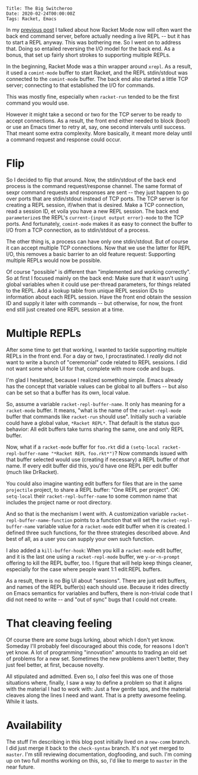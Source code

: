     Title: The Big Switcheroo
    Date: 2020-02-24T00:00:00Z
    Tags: Racket, Emacs

In my [previous post] I talked about how Racket Mode now will often
want the back end command server, before actually needing a live REPL
-- but it has to start a REPL anyway. This was bothering me. So I went
on to address that. Doing so entailed reversing the I/O model for the
back end. As a bonus, that set up fairly short strokes to supporting
multiple REPLs.

[previous post]: /2020/02/using-drracket-check-syntax-in-racket-mode.html

<!-- more -->

In the beginning, Racket Mode was a thin wrapper around `xrepl`. As a
result, it used a `comint-mode` buffer to start Racket, and the REPL
stdin/stdout was connected to the `comint-mode` buffer. The back end
also started a little TCP server; connecting to that established the
I/O for commands.

This was mostly fine, especially when `racket-run` tended to be the
first command you would use.

However it might take a second or two for the TCP server to be ready
to accept connections. As a result, the front end either needed to
block (boo!) or use an Emacs timer to retry at, say, one second
intervals until success. That meant some extra complexity. More
basically, it meant more delay until a command request and response
could occur.
  
# Flip

So I decided to flip that around. Now, the stdin/stdout of the back
end process is the command request/response channel. The same format
of sexpr command requests and responses are sent -- they just happen
to go over ports that are stdin/stdout instead of TCP ports. The TCP
server is for creating a REPL session, if/when that is desired. Make a
TCP connection, read a session ID, et voila you have a new REPL
session. The back end `parameterize`s the REPL's `current-{input
output error}-mode` to the TCP ports. And fortunately, `comint-mode`
makes it as easy to connect the buffer to I/O from a TCP connection,
as to stdin/stdout of a process.

The other thing is, a process can have only one stdin/stdout. But of
course it can accept multiple TCP connections. Now that we use the
latter for REPL I/O, this removes a basic barrier to an old feature
request: Supporting multiple REPLs would now be possible.

Of course "possible" is different than "implemented and working
correctly". So at first I focused mainly on the back end: Make sure
that it wasn't using global variables when it could use per-thread
parameters, for things related to the REPL. Add a lookup table from
unique REPL session IDs to information about each REPL session. Have
the front end obtain the session ID and supply it later with commands
-- but otherwise, for now, the front end still just created one REPL
session at a time.

# Multiple REPLs

After some time to get that working, I wanted to tackle supporting
multiple REPLs in the front end. For a day or two, I procrastinated. I
_really_ did not want to write a bunch of "ceremonial" code related to
REPL sessions. I did not want some whole UI for that, complete with
more code and bugs.

I'm glad I hesitated, because I realized something simple. Emacs
already has the concept that variable values can be global to all
buffers -- but also can be set so that a buffer has its own, local
value.

So, assume a variable `racket-repl-buffer-name`. It only has meaning
for a `racket-mode` buffer. It means, "what is the name of the
`racket-repl-mode` buffer that commands like `racket-run` should use".
Initially such a variable could have a global value, `*Racket REPL*`.
That default is the status quo behavior: All edit buffers take turns
sharing the same, one and only REPL buffer.

Now, what if a `racket-mode` buffer for `foo.rkt` did a `(setq-local
racket-repl-buffer-name "*Racket REPL foo.rkt*")`? Now commands issued
with that buffer selected would use (creating if necessary) a REPL
buffer of _that_ name. If every edit buffer did this, you'd have one
REPL per edit buffer (much like DrRacket).

You could also imagine wanting edit buffers for files that are in the
same `projectile` project, to share a REPL buffer: "One REPL per
project". OK: `setq-local` their `racket-repl-buffer-name` to some
common name that includes the project name or root directory.

And so that is the mechanism I went with. A customization variable
`racket-repl-buffer-name-function` points to a function that will set
the `racket-repl-buffer-name` variable value for a `racket-mode` edit
buffer when it is created. I defined three such functions, for the
three strategies described above. And best of all, as a user you can
supply your own such function.

I also added a `kill-buffer-hook`: When you kill a `racket-mode` edit
buffer, and it is the last one using a `racket-repl-mode` buffer, we
`y-or-n-prompt` offering to kill the REPL buffer, too. I figure that
will help keep things cleaner, especially for the case where people
want 1:1 edit:REPL buffers.

As a result, there is no Big UI about "sessions". There are just edit
buffers, and names of the REPL buffer(s) each should use. Because it
rides directly on Emacs semantics for variables and buffers, there is
non-trivial code that I did not need to write -- and "out of sync"
bugs that I could not create.

# That cleaving feeling

Of course there are _some_ bugs lurking, about which I don't yet know.
Someday I'll probably feel discouraged about this code, for reasons I
don't yet know. A lot of programming "innovation" amounts to trading
an old set of problems for a new set. Sometimes the new problems
aren't better, they just feel better, at first, because novelty.

All stipulated and admitted. Even so, I _also_ feel this was one of
those situations where, finally, I saw a way to define a problem so
that it aligns with the material I had to work with: Just a few gentle
taps, and the material cleaves along the lines I need and want. That
is a pretty awesome feeling. While it lasts.

# Availability

The stuff I'm describing in this blog post initially lived on a
`new-comm` branch. I did just merge it back to the `check-syntax`
branch. It's _not_ yet merged to `master`. I'm still reviewing
documentation, dogfooding, and such. I'm coming up on two full months
working on this, so, I'd like to merge to `master` in the near future.
